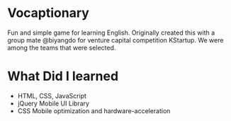 # Vocaptionary
Fun and simple game for learning English. Originally created this with a group mate @biyangdo for venture capital competition KStartup. We were among the teams that were selected.
<h1>What Did I learned</h1>  
<ul>
  <li>HTML, CSS, JavaScript</li>
  <li>jQuery Mobile UI Library</li>
  <li>CSS Mobile optimization and hardware-acceleration</li>
</ul>
